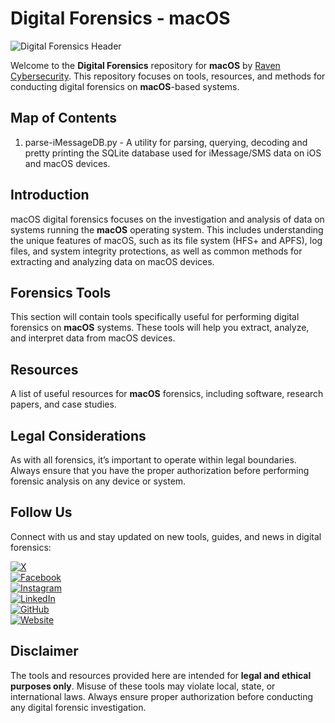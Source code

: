 # Digital Forensics - macOS  

![Digital Forensics Header](https://www.ravencybersec.com/wp-content/uploads/2024/12/raven_forensics_banner.png)  

Welcome to the **Digital Forensics** repository for **macOS** by [Raven Cybersecurity](https://www.ravencybersec.com). This repository focuses on tools, resources, and methods for conducting digital forensics on **macOS**-based systems.

## Map of Contents
1. parse-iMessageDB.py - A utility for parsing, querying, decoding and pretty printing the SQLite database used for iMessage/SMS data on iOS and macOS devices.

## Introduction  
macOS digital forensics focuses on the investigation and analysis of data on systems running the **macOS** operating system. This includes understanding the unique features of macOS, such as its file system (HFS+ and APFS), log files, and system integrity protections, as well as common methods for extracting and analyzing data on macOS devices.

## Forensics Tools  
This section will contain tools specifically useful for performing digital forensics on **macOS** systems. These tools will help you extract, analyze, and interpret data from macOS devices.

## Resources  
A list of useful resources for **macOS** forensics, including software, research papers, and case studies. 

## Legal Considerations  
As with all forensics, it’s important to operate within legal boundaries. Always ensure that you have the proper authorization before performing forensic analysis on any device or system.

## Follow Us  
Connect with us and stay updated on new tools, guides, and news in digital forensics:

[![X](https://img.shields.io/badge/-X-%23000000?style=for-the-badge&logo=x&logoColor=white)](https://twitter.com/raven_cybersec)  
[![Facebook](https://img.shields.io/badge/-Facebook-%23000000?style=for-the-badge&logo=facebook&logoColor=white)](https://www.facebook.com/ravencybersec)  
[![Instagram](https://img.shields.io/badge/-Instagram-%23000000?style=for-the-badge&logo=instagram&logoColor=white)](https://www.instagram.com/ravencybersec/)  
[![LinkedIn](https://img.shields.io/badge/-LinkedIn-%23000000?style=for-the-badge&logo=linkedin&logoColor=white)](https://www.linkedin.com/company/ravensec)  
[![GitHub](https://img.shields.io/badge/-GitHub-%23000000?style=for-the-badge&logo=github&logoColor=white)](https://github.com/Raven-Cybersec)  
[![Website](https://img.shields.io/badge/-Website-%23000000?style=for-the-badge&logo=web&logoColor=white)](https://www.ravencybersec.com)  

## Disclaimer  
The tools and resources provided here are intended for **legal and ethical purposes only**. Misuse of these tools may violate local, state, or international laws. Always ensure proper authorization before conducting any digital forensic investigation.